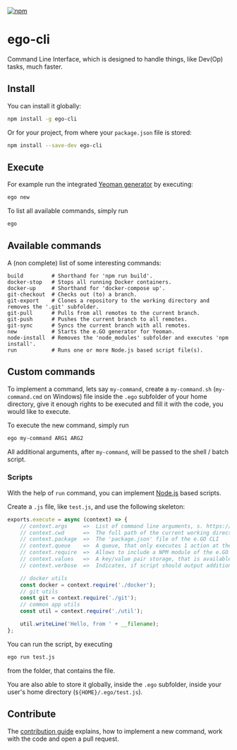 [![npm](https://img.shields.io/npm/v/ego-cli.svg)](https://www.npmjs.com/package/ego-cli)

# ego-cli

Command Line Interface, which is designed to handle things, like Dev(Op) tasks, much faster.

## Install

You can install it globally:

```bash
npm install -g ego-cli
```

Or for your project, from where your `package.json` file is stored:

```bash
npm install --save-dev ego-cli
```

## Execute

For example run the integrated [Yeoman generator](https://github.com/egodigital/generator-ego) by executing:

```bash
ego new
```

To list all available commands, simply run

```bash
ego
```

## Available commands

A (non complete) list of some interesting commands:

```
build         # Shorthand for 'npm run build'.
docker-stop   # Stops all running Docker containers.
docker-up     # Shorthand for 'docker-compose up'.
git-checkout  # Checks out (to) a branch.
git-export    # Clones a repository to the working directory and removes the '.git' subfolder.
git-pull      # Pulls from all remotes to the current branch.
git-push      # Pushes the current branch to all remotes.
git-sync      # Syncs the current branch with all remotes.
new           # Starts the e.GO generator for Yeoman.
node-install  # Removes the 'node_modules' subfolder and executes 'npm install'.
run           # Runs one or more Node.js based script file(s).
```

## Custom commands

To implement a command, lets say `my-command`, create a `my-command.sh` (`my-command.cmd` on Windows) file inside the `.ego` subfolder of your home directory, give it enough rights to be executed and fill it with the code, you would like to execute.

To execute the new command, simply run

```bash
ego my-command ARG1 ARG2
```

All additional arguments, after `my-command`, will be passed to the shell / batch script.

### Scripts

With the help of `run` command, you can implement [Node.js]() based scripts.

Create a `.js` file, like `test.js`, and use the following skeleton:

```javascript
exports.execute = async (context) => {
    // context.args     =>  List of command line arguments, s. https://www.npmjs.com/package/minimist
    // context.cwd      =>  The full path of the current working directory
    // context.package  =>  The 'package.json' file of the e.GO CLI
    // context.queue    =>  A queue, that only executes 1 action at the same time, s. https://www.npmjs.com/package/p-queue
    // context.require  =>  Allows to include a NPM module of the e.GO CLI
    // context.values   =>  A key/value pair storage, that is available while the execution
    // context.verbose  =>  Indicates, if script should output additional information or not

    // docker utils
    const docker = context.require('./docker');
    // git utils
    const git = context.require('./git');
    // common app utils
    const util = context.require('./util');

    util.writeLine('Hello, from ' + __filename);
};
```

You can run the script, by executing

```bash
ego run test.js
```

from the folder, that contains the file.

You are also able to store it globally, inside the `.ego` subfolder, inside your user's home directory (`${HOME}/.ego/test.js`).

## Contribute

The [contribution guide](./CONTRIBUTE.md) explains, how to implement a new command, work with the code and open a pull request.
